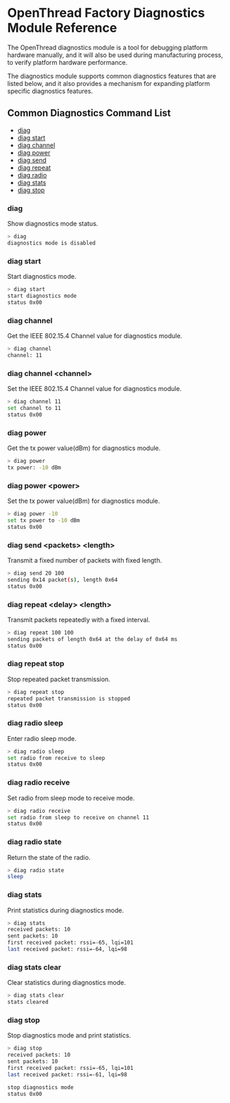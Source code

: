 # OpenThread Factory Diagnostics Module Reference

The OpenThread diagnostics module is a tool for debugging platform hardware manually, and it will also be used during manufacturing process, to verify platform hardware performance.

The diagnostics module supports common diagnostics features that are listed below, and it also provides a mechanism for expanding platform specific diagnostics features.

## Common Diagnostics Command List

- [diag](#diag)
- [diag start](#diag-start)
- [diag channel](#diag-channel)
- [diag power](#diag-power)
- [diag send](#diag-send-packets-length)
- [diag repeat](#diag-repeat-delay-length)
- [diag radio](#diag-radio)
- [diag stats](#diag-stats)
- [diag stop](#diag-stop)

### diag

Show diagnostics mode status.

```bash
> diag
diagnostics mode is disabled
```

### diag start

Start diagnostics mode.

```bash
> diag start
start diagnostics mode
status 0x00
```

### diag channel

Get the IEEE 802.15.4 Channel value for diagnostics module.

```bash
> diag channel
channel: 11
```

### diag channel \<channel\>

Set the IEEE 802.15.4 Channel value for diagnostics module.

```bash
> diag channel 11
set channel to 11
status 0x00
```

### diag power

Get the tx power value(dBm) for diagnostics module.

```bash
> diag power
tx power: -10 dBm
```

### diag power \<power\>

Set the tx power value(dBm) for diagnostics module.

```bash
> diag power -10
set tx power to -10 dBm
status 0x00
```

### diag send \<packets\> \<length\>

Transmit a fixed number of packets with fixed length.

```bash
> diag send 20 100
sending 0x14 packet(s), length 0x64
status 0x00
```

### diag repeat \<delay\> \<length\>

Transmit packets repeatedly with a fixed interval.

```bash
> diag repeat 100 100
sending packets of length 0x64 at the delay of 0x64 ms
status 0x00
```

### diag repeat stop

Stop repeated packet transmission.

```bash
> diag repeat stop
repeated packet transmission is stopped
status 0x00
```

### diag radio sleep

Enter radio sleep mode.

```bash
> diag radio sleep
set radio from receive to sleep
status 0x00
```

### diag radio receive

Set radio from sleep mode to receive mode.

```bash
> diag radio receive
set radio from sleep to receive on channel 11
status 0x00
```

### diag radio state

Return the state of the radio.

```bash
> diag radio state
sleep
```

### diag stats

Print statistics during diagnostics mode.

```bash
> diag stats
received packets: 10
sent packets: 10
first received packet: rssi=-65, lqi=101
last received packet: rssi=-64, lqi=98
```

### diag stats clear

Clear statistics during diagnostics mode.

```bash
> diag stats clear
stats cleared
```

### diag stop

Stop diagnostics mode and print statistics.

```bash
> diag stop
received packets: 10
sent packets: 10
first received packet: rssi=-65, lqi=101
last received packet: rssi=-61, lqi=98

stop diagnostics mode
status 0x00
```
